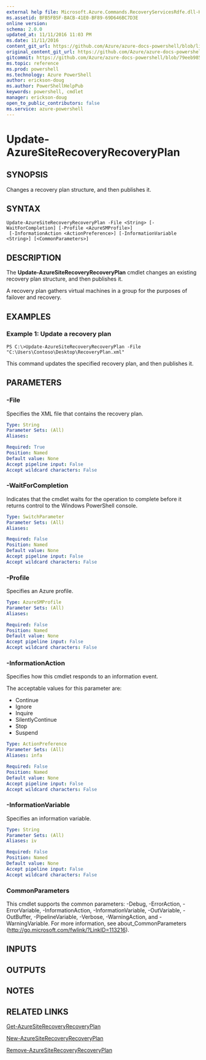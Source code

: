 ```yaml
---
external help file: Microsoft.Azure.Commands.RecoveryServicesRdfe.dll-Help.xml
ms.assetid: BFB5FB5F-BACB-41E0-BF89-69D646BC7D3E
online version: 
schema: 2.0.0
updated_at: 11/11/2016 11:03 PM
ms.date: 11/11/2016
content_git_url: https://github.com/Azure/azure-docs-powershell/blob/live/azureps-cmdlets-docs/ServiceManagement/Azure.SiteRecovery/v3.1.0/Update-AzureSiteRecoveryRecoveryPlan.md
original_content_git_url: https://github.com/Azure/azure-docs-powershell/blob/live/azureps-cmdlets-docs/ServiceManagement/Azure.SiteRecovery/v3.1.0/Update-AzureSiteRecoveryRecoveryPlan.md
gitcommit: https://github.com/Azure/azure-docs-powershell/blob/79eeb985ea480979357fb4695832a0c3d29a48bf/azureps-cmdlets-docs/ServiceManagement/Azure.SiteRecovery/v3.1.0/Update-AzureSiteRecoveryRecoveryPlan.md
ms.topic: reference
ms.prod: powershell
ms.technology: Azure PowerShell
author: erickson-doug
ms.author: PowerShellHelpPub
keywords: powershell, cmdlet
manager: erickson-doug
open_to_public_contributors: false
ms.service: azure-powershell
---
```


# Update-AzureSiteRecoveryRecoveryPlan

## SYNOPSIS
Changes a recovery plan structure, and then publishes it.

## SYNTAX

```
Update-AzureSiteRecoveryRecoveryPlan -File <String> [-WaitForCompletion] [-Profile <AzureSMProfile>]
 [-InformationAction <ActionPreference>] [-InformationVariable <String>] [<CommonParameters>]
```

## DESCRIPTION
The **Update-AzureSiteRecoveryRecoveryPlan** cmdlet changes an existing recovery plan structure, and then publishes it.

A recovery plan gathers virtual machines in a group for the purposes of failover and recovery.

## EXAMPLES

### Example 1: Update a recovery plan
```
PS C:\>Update-AzureSiteRecoveryRecoveryPlan -File "C:\Users\Contoso\Desktop\RecoveryPlan.xml"
```

This command updates the specified recovery plan, and then publishes it.

## PARAMETERS

### -File
Specifies the XML file that contains the recovery plan.

```yaml
Type: String
Parameter Sets: (All)
Aliases: 

Required: True
Position: Named
Default value: None
Accept pipeline input: False
Accept wildcard characters: False
```

### -WaitForCompletion
Indicates that the cmdlet waits for the operation to complete before it returns control to the Windows PowerShell console.

```yaml
Type: SwitchParameter
Parameter Sets: (All)
Aliases: 

Required: False
Position: Named
Default value: None
Accept pipeline input: False
Accept wildcard characters: False
```

### -Profile
Specifies an Azure profile.

```yaml
Type: AzureSMProfile
Parameter Sets: (All)
Aliases: 

Required: False
Position: Named
Default value: None
Accept pipeline input: False
Accept wildcard characters: False
```

### -InformationAction
Specifies how this cmdlet responds to an information event.

The acceptable values for this parameter are:

- Continue
- Ignore
- Inquire
- SilentlyContinue
- Stop
- Suspend

```yaml
Type: ActionPreference
Parameter Sets: (All)
Aliases: infa

Required: False
Position: Named
Default value: None
Accept pipeline input: False
Accept wildcard characters: False
```

### -InformationVariable
Specifies an information variable.

```yaml
Type: String
Parameter Sets: (All)
Aliases: iv

Required: False
Position: Named
Default value: None
Accept pipeline input: False
Accept wildcard characters: False
```

### CommonParameters
This cmdlet supports the common parameters: -Debug, -ErrorAction, -ErrorVariable, -InformationAction, -InformationVariable, -OutVariable, -OutBuffer, -PipelineVariable, -Verbose, -WarningAction, and -WarningVariable. For more information, see about_CommonParameters (http://go.microsoft.com/fwlink/?LinkID=113216).

## INPUTS

## OUTPUTS

## NOTES

## RELATED LINKS

[Get-AzureSiteRecoveryRecoveryPlan](xref:ServiceManagement/Azure.SiteRecovery/v3.1.0/Get-AzureSiteRecoveryRecoveryPlan.md)

[New-AzureSiteRecoveryRecoveryPlan](xref:ServiceManagement/Azure.SiteRecovery/v3.1.0/New-AzureSiteRecoveryRecoveryPlan.md)

[Remove-AzureSiteRecoveryRecoveryPlan](xref:ServiceManagement/Azure.SiteRecovery/v3.1.0/Remove-AzureSiteRecoveryRecoveryPlan.md)


